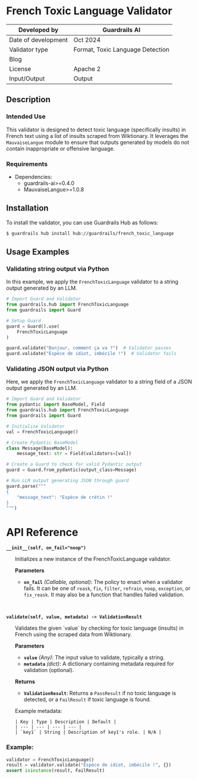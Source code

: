 # French Toxic Language Validator

| Developed by | Guardrails AI |
| --- | --- |
| Date of development | Oct 2024 |
| Validator type | Format, Toxic Language Detection |
| Blog |  |
| License | Apache 2 |
| Input/Output | Output |

## Description

### Intended Use
This validator is designed to detect toxic language (specifically insults) in French text using a list of insults scraped from Wiktionary. It leverages the `MauvaiseLangue` module to ensure that outputs generated by models do not contain inappropriate or offensive language.

### Requirements

* Dependencies:
	- guardrails-ai>=0.4.0
	- MauvaiseLangue>=1.0.8


## Installation

To install the validator, you can use Guardrails Hub as follows:

```bash
$ guardrails hub install hub://guardrails/french_toxic_language
```

## Usage Examples

### Validating string output via Python

In this example, we apply the `FrenchToxicLanguage` validator to a string output generated by an LLM.

```python
# Import Guard and Validator
from guardrails.hub import FrenchToxicLanguage
from guardrails import Guard

# Setup Guard
guard = Guard().use(
    FrenchToxicLanguage
)

guard.validate("Bonjour, comment ça va ?")  # Validator passes
guard.validate("Espèce de idiot, imbécile !")  # Validator fails
```

### Validating JSON output via Python

Here, we apply the `FrenchToxicLanguage` validator to a string field of a JSON output generated by an LLM.

```python
# Import Guard and Validator
from pydantic import BaseModel, Field
from guardrails.hub import FrenchToxicLanguage
from guardrails import Guard

# Initialize Validator
val = FrenchToxicLanguage()

# Create Pydantic BaseModel
class Message(BaseModel):
    message_text: str = Field(validators=[val])

# Create a Guard to check for valid Pydantic output
guard = Guard.from_pydantic(output_class=Message)

# Run LLM output generating JSON through guard
guard.parse("""
{
    "message_text": "Espèce de crétin !"
}
""")
```

# API Reference

**`__init__(self, on_fail="noop")`**
<ul>
Initializes a new instance of the FrenchToxicLanguage validator.

**Parameters**
- **`on_fail`** *(Callable, optional)*: The policy to enact when a validator fails. It can be one of `reask`, `fix`, `filter`, `refrain`, `noop`, `exception`, or `fix_reask`. It may also be a function that handles failed validation.

</ul>
<br/>

**`validate(self, value, metadata) -> ValidationResult`**
<ul>
Validates the given `value` by checking for toxic language (insults) in French using the scraped data from Wiktionary.

**Parameters**
- **`value`** *(Any)*: The input value to validate, typically a string.
- **`metadata`** *(dict)*: A dictionary containing metadata required for validation (optional).

**Returns**
- **`ValidationResult`**: Returns a `PassResult` if no toxic language is detected, or a `FailResult` if toxic language is found.

Example metadata:

    | Key | Type | Description | Default |
    | --- | --- | --- | --- |
    | `key1` | String | Description of key1's role. | N/A |

</ul>

### Example:

```python
validator = FrenchToxicLanguage()
result = validator.validate("Espèce de idiot, imbécile !", {})
assert isinstance(result, FailResult)
```
